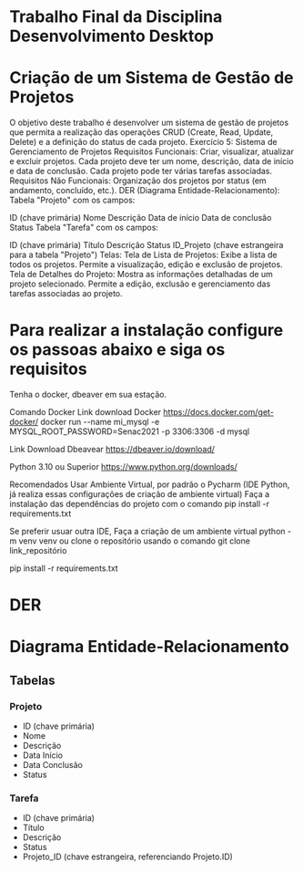 # Trabalho Final da Disciplina Desenvolvimento Desktop
# Criação de um Sistema de Gestão de Projetos
O objetivo deste trabalho é desenvolver um sistema de gestão de projetos que permita a realização das operações CRUD (Create, Read, Update, Delete) e a definição do status de cada projeto.
Exercício 5: Sistema de Gerenciamento de Projetos
Requisitos Funcionais:
Criar, visualizar, atualizar e excluir projetos.
Cada projeto deve ter um nome, descrição, data de início e data de conclusão.
Cada projeto pode ter várias tarefas associadas.
Requisitos Não Funcionais:
Organização dos projetos por status (em andamento, concluído, etc.).
DER (Diagrama Entidade-Relacionamento):
Tabela "Projeto" com os campos:

ID (chave primária)
Nome
Descrição
Data de início
Data de conclusão
Status
Tabela "Tarefa" com os campos:

ID (chave primária)
Título
Descrição
Status
ID_Projeto (chave estrangeira para a tabela "Projeto")
Telas:
Tela de Lista de Projetos:
Exibe a lista de todos os projetos.
Permite a visualização, edição e exclusão de projetos.
Tela de Detalhes do Projeto:
Mostra as informações detalhadas de um projeto selecionado.
Permite a edição, exclusão e gerenciamento das tarefas associadas ao projeto.


# Para realizar a instalação configure os passoas abaixo e siga os requisitos

Tenha o docker, dbeaver em sua estação.

Comando Docker
Link download Docker
https://docs.docker.com/get-docker/
docker run --name mi_mysql -e MYSQL_ROOT_PASSWORD=Senac2021 -p 3306:3306 -d mysql

Link Download Dbeavear
https://dbeaver.io/download/

Python 3.10 ou Superior
https://www.python.org/downloads/

Recomendados Usar Ambiente Virtual, por padrão o Pycharm (IDE Python, já realiza essas configurações de criação de ambiente virtual) 
Faça a instalação das dependências do projeto com o comando 
pip install -r requirements.txt

Se preferir usuar outra IDE, Faça a criação de um ambiente virtual
python -m venv venv
ou clone o repositório usando o comando git clone link_repositório

pip install -r requirements.txt


# DER
# Diagrama Entidade-Relacionamento

## Tabelas

### Projeto

- ID (chave primária)
- Nome
- Descrição
- Data Início
- Data Conclusão
- Status

### Tarefa

- ID (chave primária)
- Título
- Descrição
- Status
- Projeto_ID (chave estrangeira, referenciando Projeto.ID)



